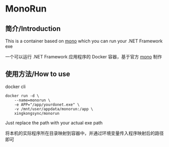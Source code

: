 # MonoRun

## 简介/Introduction
This is a container based on [mono](https://registry.hub.docker.com/_/mono) which you can run your .NET Framework exe

一个可以运行 .NET Framework 应用程序的 Docker 容器，基于官方 [mono](https://registry.hub.docker.com/_/mono) 制作

## 使用方法/How to use
docker cli
```
docker run -d \
    --name=monorun \
    -e APP="/app/yourdonet.exe" \
    -v /mnt/user/appdata/monorun:/app \
    xingkongsync/monorun
```

Just replace the path with your actual exe path

将本机的实际程序所在目录映射到容器中，并通过环境变量传入程序映射后的路径即可

